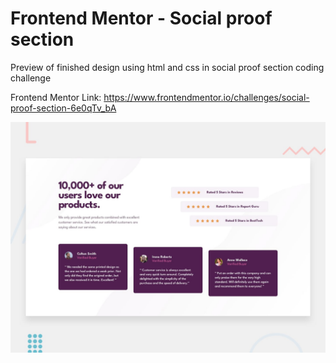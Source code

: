 # Frontend Mentor - Social proof section

Preview of finished design using html and css in social proof section coding challenge 

Frontend Mentor Link: https://www.frontendmentor.io/challenges/social-proof-section-6e0qTv_bA

![Preview of finished design using html and css in social proof section coding challenge](./design/desktop-preview.jpg)